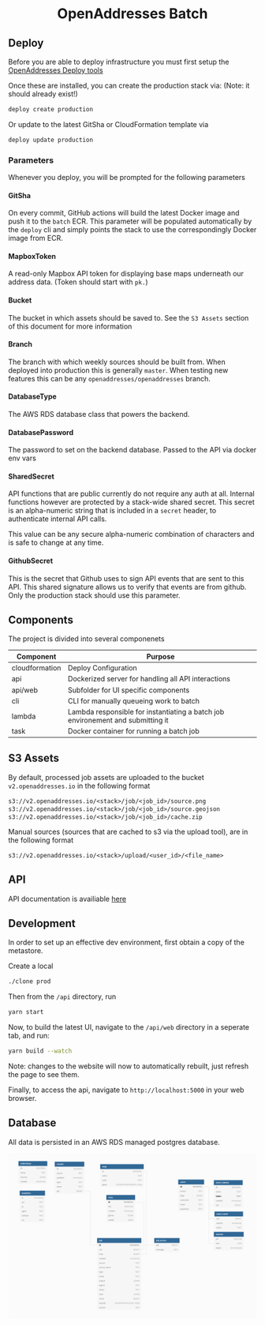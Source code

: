 <h1 align=center>OpenAddresses Batch</h1>

## Deploy

Before you are able to deploy infrastructure you must first setup the [OpenAddresses Deploy tools](https://github.com/openaddresses/deploy)

Once these are installed, you can create the production stack via:
(Note: it should already exist!)

```sh
deploy create production
```

Or update to the latest GitSha or CloudFormation template via

```sh
deploy update production
```

### Parameters

Whenever you deploy, you will be prompted for the following parameters

#### GitSha

On every commit, GitHub actions will build the latest Docker image and push it to the `batch` ECR.
This parameter will be populated automatically by the `deploy` cli and simply points the stack
to use the correspondingly Docker image from ECR.

#### MapboxToken

A read-only Mapbox API token for displaying base maps underneath our address data. (Token should start with `pk.`)

#### Bucket

The bucket in which assets should be saved to. See the `S3 Assets` section of this document for more information

#### Branch

The branch with which weekly sources should be built from. When deployed into production this is generally `master`. When
testing new features this can be any `openaddresses/openaddresses` branch.

#### DatabaseType

The AWS RDS database class that powers the backend.

#### DatabasePassword

The password to set on the backend database. Passed to the API via docker env vars

#### SharedSecret

API functions that are public currently do not require any auth at all. Internal functions however are protected
by a stack-wide shared secret. This secret is an alpha-numeric string that is included in a `secret` header, to
authenticate internal API calls.

This value can be any secure alpha-numeric combination of characters and is safe to change at any time.

#### GithubSecret

This is the secret that Github uses to sign API events that are sent to this API. This shared signature allows
us to verify that events are from github. Only the production stack should use this parameter.

## Components

The project is divided into several componenets

| Component | Purpose |
| --------- | ------- |
| cloudformation | Deploy Configuration |
| api | Dockerized server for handling all API interactions |
| api/web | Subfolder for UI specific components |
| cli | CLI for manually queueing work to batch |
| lambda | Lambda responsible for instantiating a batch job environement and submitting it |
| task | Docker container for running a batch job |

## S3 Assets

By default, processed job assets are uploaded to the bucket `v2.openaddresses.io` in the following format

```
s3://v2.openaddresses.io/<stack>/job/<job_id>/source.png
s3://v2.openaddresses.io/<stack>/job/<job_id>/source.geojson
s3://v2.openaddresses.io/<stack>/job/<job_id>/cache.zip
```

Manual sources (sources that are cached to s3 via the upload tool), are in the following format
```
s3://v2.openaddresses.io/<stack>/upload/<user_id>/<file_name>
```

## API

API documentation is availiable [here](https://batch.openaddresses.io/docs/)

## Development

In order to set up an effective dev environment, first obtain a copy of the metastore.

Create a local

```sh
./clone prod
```

Then from the `/api` directory, run

```sh
yarn start
```

Now, to build the latest UI, navigate to the `/api/web` directory in a seperate tab, and run:

```sh
yarn build --watch
```

Note: changes to the website will now to automatically rebuilt, just refresh the page to see them.

Finally, to access the api, navigate to `http://localhost:5000` in your web browser.

## Database

All data is persisted in an AWS RDS managed postgres database.

![dbdiagram.io](./docs/db.png)
